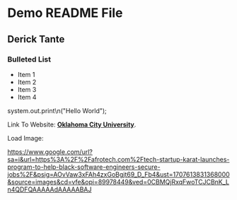 <h1> Demo README File</h1>
<h2>Derick Tante</h2>
<h3>Bulleted List</h3>

- Item 1
- Item 2
- Item 3
- Item 4

system.out.print\n("Hello World");

Link To Website: **[Oklahoma City University](https://okcu.edu)**.

Load Image:

https://www.google.com/url?sa=i&url=https%3A%2F%2Fafrotech.com%2Ftech-startup-karat-launches-program-to-help-black-software-engineers-secure-jobs%2F&psig=AOvVaw3xFAh4zxGoBgjt69_D_Fb4&ust=1707613831368000&source=images&cd=vfe&opi=89978449&ved=0CBMQjRxqFwoTCJCBnK_Ln4QDFQAAAAAdAAAAABAJ
